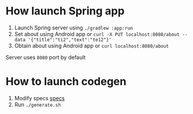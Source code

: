 # How launch Spring app
1. Launch Spring server using `./gradlew :app:run`
2. Set about using Android app or `curl -X PUT localhost:8080/about --data '{"title":"ti2","text":"te12"}'`
3. Obtain about using Android app or `curl localhost:8080/about`

Server uses `8080` port by default

# How to launch codegen
1. Modify specs [specs](../specs/specs/client.json)
2. Run `./generate.sh`